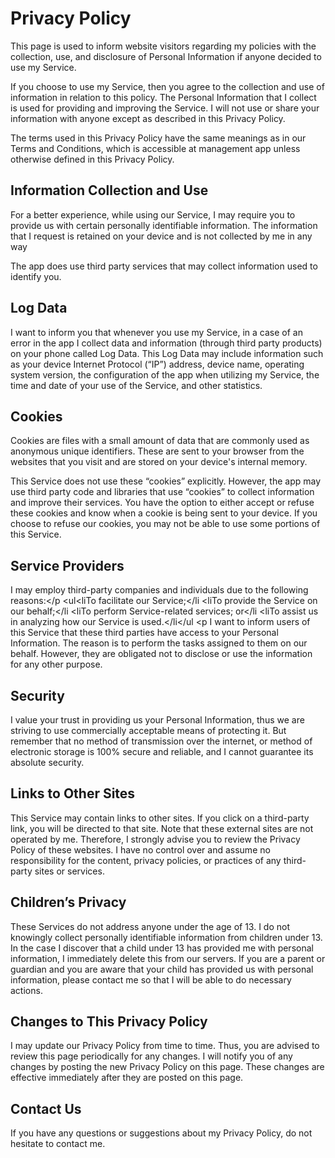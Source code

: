 # Privacy Policy

This page is used to inform website visitors regarding my policies with the collection, use, and
                    disclosure of Personal Information if anyone decided to use my Service.


If you choose to use my Service, then you agree to the collection and use of information in relation
                    to this policy. The Personal Information that I collect is used for providing and improving the
                    Service. I will not use or share your information with anyone except as described
                    in this Privacy Policy.


The terms used in this Privacy Policy have the same meanings as in our Terms and Conditions, which is accessible
                    at management app unless otherwise defined in this Privacy Policy.


## Information Collection and Use

For a better experience, while using our Service, I may require you to provide us with certain
                    personally identifiable information. The information that I request is retained on your device and is not collected by me in any way


The app does use third party services that may collect information used to identify you.


## Log Data 

I want to inform you that whenever you use my Service, in a case of an
                    error in the app I collect data and information (through third party products) on your phone
                    called Log Data. This Log Data may include information such as your device Internet Protocol (“IP”) address,
                    device name, operating system version, the configuration of the app when utilizing my Service,
                    the time and date of your use of the Service, and other statistics.


## Cookies

Cookies are files with a small amount of data that are commonly used as anonymous unique identifiers. These
                    are sent to your browser from the websites that you visit and are stored on your device's internal memory.


This Service does not use these “cookies” explicitly. However, the app may use third party code and libraries
                    that use “cookies” to collect information and improve their services. You have the option to either
                    accept or refuse these cookies and know when a cookie is being sent to your device. If you choose to
                    refuse our cookies, you may not be able to use some portions of this Service.


## Service Providers 

I may employ third-party companies and individuals due to the following reasons:</p <ul<liTo facilitate our Service;</li <liTo provide the Service on our behalf;</li <liTo perform Service-related services; or</li <liTo assist us in analyzing how our Service is used.</li</ul <p I want to inform users of this Service that these third parties have access to your
                    Personal Information. The reason is to perform the tasks assigned to them on our behalf. However, they
                    are obligated not to disclose or use the information for any other purpose.


## Security 

I value your trust in providing us your Personal Information, thus we are striving
                    to use commercially acceptable means of protecting it. But remember that no method of transmission over
                    the internet, or method of electronic storage is 100% secure and reliable, and I cannot guarantee
                    its absolute security.


## Links to Other Sites

This Service may contain links to other sites. If you click on a third-party link, you will be directed
                    to that site. Note that these external sites are not operated by me. Therefore, I strongly
                    advise you to review the Privacy Policy of these websites. I have no control over
                    and assume no responsibility for the content, privacy policies, or practices of any third-party sites
                    or services.


## Children’s Privacy

These Services do not address anyone under the age of 13. I do not knowingly collect
                    personally identifiable information from children under 13. In the case I discover that a child
                    under 13 has provided me with personal information, I immediately delete this from
                    our servers. If you are a parent or guardian and you are aware that your child has provided us with personal
                    information, please contact me so that I will be able to do necessary actions.


## Changes to This Privacy Policy 

I may update our Privacy Policy from time to time. Thus, you are advised to review
                    this page periodically for any changes. I will notify you of any changes by posting
                    the new Privacy Policy on this page. These changes are effective immediately after they are posted on
                    this page.


## Contact Us

If you have any questions or suggestions about my Privacy Policy, do not hesitate to contact
                    me.
